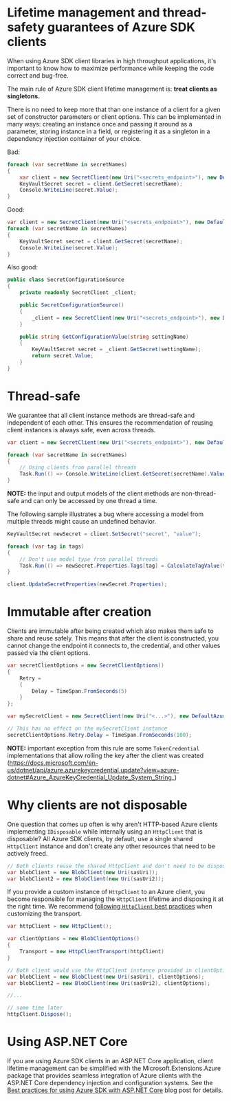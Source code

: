 # Lifetime management and thread-safety guarantees of Azure SDK clients

When using Azure SDK client libraries in high throughput applications, it's important to know how to maximize performance while keeping the code correct and bug-free. 

The main rule of Azure SDK client lifetime management is: **treat clients as singletons.**

There is no need to keep more that than one instance of a client for a given set of constructor parameters or client options. This can be implemented in many ways: creating an instance once and passing it around as a parameter, storing instance in a field, or registering it as a singleton in a dependency injection container of your choice.

Bad:
``` C#
foreach (var secretName in secretNames)
{
    var client = new SecretClient(new Uri("<secrets_endpoint>"), new DefaultAzureCredential());
    KeyVaultSecret secret = client.GetSecret(secretName);
    Console.WriteLine(secret.Value);
}
```

Good:


``` C#
var client = new SecretClient(new Uri("<secrets_endpoint>"), new DefaultAzureCredential());
foreach (var secretName in secretNames)
{
    KeyVaultSecret secret = client.GetSecret(secretName);
    Console.WriteLine(secret.Value);
}
```

Also good:

``` C#
public class SecretConfigurationSource
{
    private readonly SecretClient _client;

    public SecretConfigurationSource()
    {
        _client = new SecretClient(new Uri("<secrets_endpoint>"), new DefaultAzureCredential());
    }

    public string GetConfigurationValue(string settingName)
    {
        KeyVaultSecret secret = _client.GetSecret(settingName);
        return secret.Value;
    }
}
```

# Thread-safe

We guarantee that all client instance methods are thread-safe and independent of each other.  This ensures the recommendation of reusing client instances is always safe, even across threads.

``` C#
var client = new SecretClient(new Uri("<secrets_endpoint>"), new DefaultAzureCredential());

foreach (var secretName in secretNames)
{
    // Using clients from parallel threads
    Task.Run(() => Console.WriteLine(client.GetSecret(secretName).Value));
}

```

**NOTE:** the input and output models of the client methods are non-thread-safe and can only be accessed by one thread a time.

The following sample illustrates a bug where accessing a model from multiple threads might cause an undefined behavior.

``` C#
KeyVaultSecret newSecret = client.SetSecret("secret", "value");

foreach (var tag in tags)
{
    // Don't use model type from parallel threads
    Task.Run(() => newSecret.Properties.Tags[tag] = CalculateTagValue(tag));
}

client.UpdateSecretProperties(newSecret.Properties);
```

# Immutable after creation

Clients are immutable after being created which also makes them safe to share and reuse safely.  This means that after the client is constructed, you cannot change the endpoint it connects to, the credential, and other values passed via the client options.

``` C#
var secretClientOptions = new SecretClientOptions()
{
    Retry = 
    {
        Delay = TimeSpan.FromSeconds(5)
    }
};

var mySecretClient = new SecretClient(new Uri("<...>"), new DefaultAzureCredential(), secretClientOptions);

// This has no effect on the mySecretClient instance
secretClientOptions.Retry.Delay = TimeSpan.FromSeconds(100);
```

**NOTE:** important exception from this rule are some `TokenCredential` implementations that allow rolling the key after the client was created (https://docs.microsoft.com/en-us/dotnet/api/azure.azurekeycredential.update?view=azure-dotnet#Azure_AzureKeyCredential_Update_System_String_)

# Why clients are not disposable

One question that comes up often is why aren't HTTP-based Azure clients implementing `IDisposable` while internally using an `HttpClient` that is disposable?  All Azure SDK clients, by default, use a single shared `HttpClient` instance and don't create any other resources that need to be actively freed.

``` C#
// Both clients reuse the shared HttpClient and don't need to be disposed
var blobClient = new BlobClient(new Uri(sasUri));
var blobClient2 = new BlobClient(new Uri(sasUri2));
```

If you provide a custom instance of `HttpClient` to an Azure client, you become responsible for managing the `HttpClient` lifetime and disposing it at the right time.  We recommend [following `HttpClient` best practices](https://docs.microsoft.com/en-us/dotnet/api/system.net.http.httpclient?view=netcore-3.1#remarks) when customizing the transport.

``` C#
var httpClient = new HttpClient();

var clientOptions = new BlobClientOptions()
{
    Transport = new HttpClientTransport(httpClient)
}

// Both client would use the HttpClient instance provided in clientOptions
var blobClient = new BlobClient(new Uri(sasUri), clientOptions);
var blobClient2 = new BlobClient(new Uri(sasUri2), clientOptions);

//...

// some time later
httpClient.Dispose();
```

# Using ASP.NET Core

If you are using Azure SDK clients in an ASP.NET Core application, client lifetime management can be simplified with the Microsoft.Extensions.Azure package that provides seamless integration of Azure clients with the ASP.NET Core dependency injection and configuration systems.  See the [Best practices for using Azure SDK with ASP.NET Core](https://devblogs.microsoft.com/azure-sdk/best-practices-for-using-azure-sdk-with-asp-net-core/) blog post for details.
